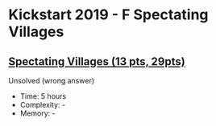 # Kickstart 2019 - F Spectating Villages

## [Spectating Villages (13 pts, 29pts)](https://codingcompetitions.withgoogle.com/kickstart/round/0000000000050edc/000000000018666b)

Unsolved (wrong answer)

* Time: 5 hours
* Complexity: -
* Memory: -
